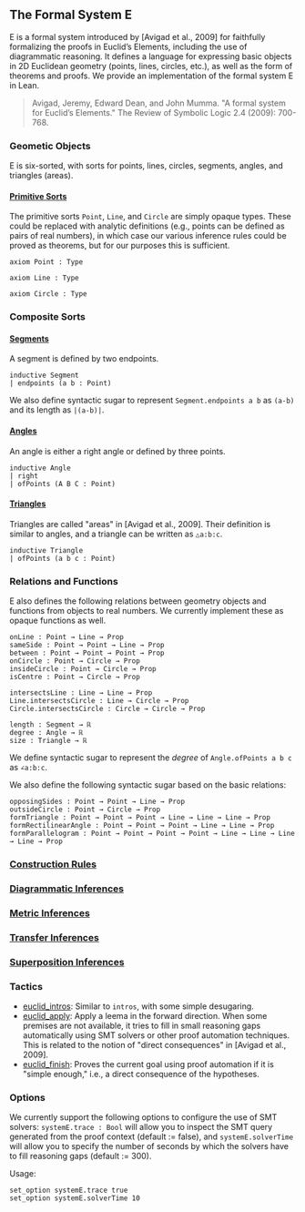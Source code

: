 ## The Formal System E

E is a formal system introduced by [Avigad et al., 2009] for faithfully formalizing the proofs in Euclid’s Elements, including the use of diagrammatic reasoning. It defines a language for expressing basic objects in 2D Euclidean geometry (points, lines, circles, etc.), as well as the form of theorems and proofs. We provide an implementation of the formal system E in Lean.

> Avigad, Jeremy, Edward Dean, and John Mumma. "A formal system for Euclid’s Elements." The Review of Symbolic Logic 2.4 (2009): 700-768.

### Geometic Objects

E is six-sorted, with sorts for points, lines, circles, segments, angles, and triangles (areas).

#### [Primitive Sorts](Theory/Sorts/Primitives.lean)

The primitive sorts `Point`, `Line`, and `Circle` are simply opaque types. These could be replaced with analytic definitions (e.g., points can be defined as pairs of real numbers), in which case our various inference rules could be proved as theorems, but for our purposes this is sufficient.
```lean
axiom Point : Type

axiom Line : Type

axiom Circle : Type
```


### Composite Sorts

#### [Segments](Theory/Sorts/Segments.lean)

A segment is defined by two endpoints.
```lean
inductive Segment
| endpoints (a b : Point)
```

We also define syntactic sugar to represent `Segment.endpoints a b` as `(a-b)` and its length as `|(a-b)|`.


#### [Angles](Theory/Sorts/Angles.lean)

An angle is either a right angle or defined by three points.
```lean
inductive Angle
| right
| ofPoints (A B C : Point)

```


#### [Triangles](Theory/Sorts/Triangles.lean)

Triangles are called "areas" in [Avigad et al., 2009]. Their definition is similar to angles, and a triangle can be written as `△a:b:c`.
```lean
inductive Triangle
| ofPoints (a b c : Point)
```


### Relations and Functions

E also defines the following relations between geometry objects and functions from objects to real numbers. We currently implement these as opaque functions as well.

```lean
onLine : Point → Line → Prop
sameSide : Point → Point → Line → Prop
between : Point → Point → Point → Prop
onCircle : Point → Circle → Prop
insideCircle : Point → Circle → Prop
isCentre : Point → Circle → Prop

intersectsLine : Line → Line → Prop
Line.intersectsCircle : Line → Circle → Prop
Circle.intersectsCircle : Circle → Circle → Prop

length : Segment → ℝ
degree : Angle → ℝ
size : Triangle → ℝ
```
We define syntactic sugar to represent the *degree* of `Angle.ofPoints a b c` as `∠a:b:c`.

We also define the following syntactic sugar based on the basic relations:
```lean
opposingSides : Point → Point → Line → Prop
outsideCircle : Point → Circle → Prop
formTriangle : Point → Point → Point → Line → Line → Line → Prop
formRectilinearAngle : Point → Point → Point → Line → Line → Prop
formParallelogram : Point → Point → Point → Point → Line → Line → Line → Line → Prop
```

### [Construction Rules](Theory/Constructions)

### [Diagrammatic Inferences](Theory/Inferences/Diagrammatic.lean)

### [Metric Inferences](Theory/Inferences/Metric.lean)

### [Transfer Inferences](Theory/Inferences/Transfer.lean)

### [Superposition Inferences](Theory/Inferences/Superposition.lean)

### Tactics

* [euclid_intros](Meta/Tactics/Intros.lean): Similar to `intros`, with some simple desugaring.
* [euclid_apply](Meta/Tactics/Solve.lean): Apply a leema in the forward direction. When some premises are not available, it tries to fill in small reasoning gaps automatically using SMT solvers or other proof automation techniques. This is related to the notion of "direct consequences" in [Avigad et al., 2009].
* [euclid_finish](Meta/Tactics/Solve.lean): Proves the current goal using proof automation if it is "simple enough," i.e., a direct consequence of the hypotheses. 

### Options 

We currently support the following options to configure the use of SMT solvers: `systemE.trace : Bool` will allow you to inspect the SMT query generated from the proof context (default := false), and `systemE.solverTime` will allow you to specify the number of seconds by which the solvers have to fill reasoning gaps (default := 300).

Usage: 
```
set_option systemE.trace true
set_option systemE.solverTime 10
```

